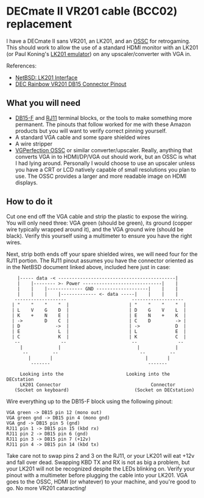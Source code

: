 # DECmate II VR201 cable (BCC02) replacement
I have a DECmate II sans VR201, an LK201, and an [OSSC](https://videogameperfection.com/products/open-source-scan-converter/) for retrogaming. This should work to allow the use of a standard HDMI monitor with an LK201 (or Paul Koning's [LK201 emulator](https://github.com/pkoning2/lk201emu)) on any upscaler/converter with VGA in.

References:
* [NetBSD: LK201 Interface](https://www.netbsd.org/docs/Hardware/Machines/DEC/lk201.html#pinout)
* [DEC Rainbow VR201 DB15 Connector Pinout](http://www.larosse.net/pc100/dec100-vr201-cable.html)

## What you will need
* [DB15-F](https://www.amazon.com/uxcell-Breakout-Connector-Solderless-Terminal/dp/B07MMN55NM) and [RJ11](https://www.amazon.com/dp/B097SPR48M) terminal blocks, or the tools to make something more permanent. The pinouts that follow worked for me with these Amazon products but you will want to verify correct pinning yourself.
* A standard VGA cable and some spare shielded wires
* A wire stripper 
* [VGPerfection OSSC](https://videogameperfection.com/products/open-source-scan-converter/) or similar converter/upscaler. Really, anything that converts VGA in to HDMI/DP/VGA out should work, but an OSSC is what I had lying around. Personally I would choose to use an upscaler unless you have a CRT or LCD natively capable of small resolutions you plan to use. The OSSC provides a larger and more readable image on HDMI displays.

## How to do it
Cut one end off the VGA cable and strip the plastic to expose the wiring. You will only need three: VGA green (should be green), its ground (copper wire typically wrapped around it), and the VGA ground wire (should be black). Verify this yourself using a multimeter to ensure you have the right wires.

Next, strip both ends off your spare shielded wires, we will need four for the RJ11 portion. The RJ11 pinout assumes you have the connector oriented as in the NetBSD document linked above, included here just in case:

```
    |----- data -< -------------------------------------------|
    |    |-------- >- Power -----------------------------|    |
    |    |    |------------- GND -------------------|    |    |
    |    |    |    |------------- <- data -----|    |    |    |
   -------------------                        -------------------
  | "    "    "    "  |                      | "    "    "    "  |
  | L    V    G    D  |                      | D    G    V    L  |
  | K    +    N    E  |                      | E    N    +    K  |
  | ->        D    C  |                      | C    D         -> |
  | D             ->  |                      | ->             D  |
  | E              L  |                      | L              E  |
  | C              K  |                      | K              C  |
   --               --                        --               --
     |             |                            |             |
      --         --                              --         --
        |       |                                  |       |
         -------                                    -------

     Looking into the                       Looking into the DECstation
     LK201 Connector                                 Connector
   (Socket on keyboard)                        (Socket on DECstation)

```

Wire everything up to the DB15-F block using the following pinout:

```
VGA green -> DB15 pin 12 (mono out)
VGA green gnd -> DB15 pin 4 (mono gnd)
VGA gnd -> DB15 pin 5 (gnd)
RJ11 pin 1 -> DB15 pin 15 (kbd rx)
RJ11 pin 2 -> DB15 pin 6 (gnd)
RJ11 pin 3 -> DB15 pin 7 (+12v)
RJ11 pin 4 -> DB15 pin 14 (kbd tx)
```

Take care not to swap pins 2 and 3 on the RJ11, or your LK201 will eat +12v and fall over dead. Swapping KBD TX and RX is not as big a problem, but your LK201 will not be recognized despite the LEDs blinking on. Verify your pinout with a multimeter before plugging the cable into your LK201. VGA goes to the OSSC, HDMI (or whatever) to your machine, and you're good to go. No more VR201 cataracting!
